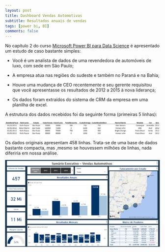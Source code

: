 ```yaml
---
layout: post
title: Dashboard Vendas Automotivas
subtitle: Resultados anuais de vendas
tags: [power bi, BI]
comments: false
---
```


No capítulo 2 do curso [Microsoft Power BI para Data Science](https://www.datascienceacademy.com.br/pages/curso-microsoft-power-bi-para-data-science) é apresentado um estudo de caso bastante simples:

* Você é um analista de dados de uma revendedora de automóveis de luxo, com sede em São Paulo;

* A empresa atua nas regiões do sudeste e também no Paraná e na Bahia;

* Houve uma mudança de CEO recentemente e seu gerente requisitou que você apresentasse os resultados de 2012 a 2015 à nova liderança;

* Os dados foram extraídos do sistema de CRM da empresa em uma planilha de excel.

A estrutura dos dados recebidos foi da seguinte forma (primeiras 5 linhas):

![tabela](/img/tabelaoriginal.png)
      
Os dados originais apresentam 458 linhas.   Trata-se de uma base de dados bastante compacta, mas ,mesmo se houvessem milhões de linhas, nada diferiria em nossa análise.



![Dashboard](/img/Dashboard.png)



 
